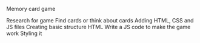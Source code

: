 Memory card game

Research for game
Find cards or think about cards
Adding HTML, CSS and JS files
Creating basic structure HTML
Write a JS code to make the game work
Styling it
